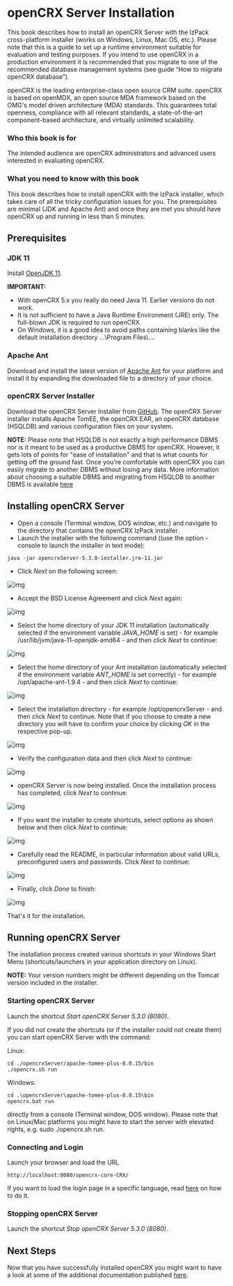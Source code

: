 # openCRX Server Installation #
This book describes how to install an openCRX Server with the IzPack cross-platform installer 
(works on Windows, Linux, Mac OS, etc.). Please note that this is a guide to set up a runtime 
environment suitable for evaluation and testing purposes. If you intend to use openCRX in a 
production environment it is recommended that you migrate to one of the recommended database 
management systems (see guide “How to migrate openCRX database”).

openCRX is the leading enterprise-class open source CRM suite. openCRX is based on openMDX, 
an open source MDA framework based on the OMG's model driven architecture (MDA) standards. 
This guarantees total openness, compliance with all relevant standards, a state-of-the-art 
component-based architecture, and virtually unlimited scalability.

### Who this book is for ###
The intended audience are openCRX administrators and advanced users interested in evaluating openCRX.

### What you need to know with this book ###
This book describes how to install openCRX with the IzPack installer, which takes care of 
all the tricky configuration issues for you. The prerequisites are minimal (JDK and Apache Ant) 
and once they are met you should have openCRX up and running in less than 5 minutes.

## Prerequisites ##

### JDK 11 ###
Install [OpenJDK 11](https://openjdk.java.net/projects/jdk/11/).

__IMPORTANT:__

* With openCRX 5.x you really do need Java 11. Earlier versions do not work.
* It is not sufficient to have a Java Runtime Environment (JRE) only. The full-blown JDK 
  is required to run openCRX.
* On Windows, it is a good idea to avoid paths containing blanks like the default installation 
  directory ...\\Program Files\\....

### Apache Ant ###
Download and install the latest version of [Apache Ant](https://ant.apache.org/index.html) for your platform and install it by expanding the downloaded file to a directory of your choice.

### openCRX Server Installer ###
Download the openCRX Server Installer from [GitHub](https://github.com/opencrx/opencrx/releases/). The openCRX Server installer
installs Apache TomEE, the openCRX EAR, an openCRX database (HSQLDB) and various configuration files on your system.

__NOTE:__
Please note that HSQLDB is not exactly a high performance DBMS nor is it meant to be 
used as a productive DBMS for openCRX. However, it gets lots of points for "ease of installation" 
and that is what counts for getting off the ground fast. Once you're comfortable with openCRX you 
can easily migrate to another DBMS without losing any data. More information about choosing a 
suitable DBMS and migrating from HSQLDB to another DBMS is available [here](http://www.opencrx.org/faq.htm#changedb)

## Installing openCRX Server ##

* Open a console (Terminal window, DOS window, etc.) and navigate to the directory 
  that contains the openCRX IzPack installer.
* Launch the installer with the following command ((use the option -console to launch 
  the installer in text mode):


```
java -jar opencrxServer-5.3.0-installer.jre-11.jar
```


* Click _Next_ on the following screen:

![img](files/InstallerServer/pic010.png)

* Accept the BSD License Agreement and click _Next_ again:

![img](files/InstallerServer/pic020.png)

* Select the home directory of your JDK 11 installation (automatically selected if the environment 
  variable _JAVA\_HOME_ is set) - for example /usr/lib/jvm/java-11-openjdk-amd64 - and then click 
  _Next_ to continue:
  
![img](files/InstallerServer/pic030.png)

* Select the home directory of your Ant installation (automatically selected if  the environment 
  variable _ANT\_HOME_ is set correctly) - for example /opt/apache-ant-1.9.4 - and then click _Next_ 
  to continue:
  
![img](files/InstallerServer/pic040.png)

* Select the installation directory - for example /opt/opencrxServer - and then click 
  _Next_ to continue. Note that if you choose to create a new directory you will have to confirm 
  your choice by clicking _OK_ in the respective pop-up.
  
![img](files/InstallerServer/pic050.png)

* Verify the configuration data and then click _Next_ to continue:

![img](files/InstallerServer/pic060.png)

* openCRX Server is now being installed. Once the installation process has completed, 
  click _Next_ to continue:

![img](files/InstallerServer/pic070.png)

* If you want the installer to create shortcuts, select options as shown below and then 
  click _Next_ to continue:

![img](files/InstallerServer/pic080.png)

* Carefully read the README, in particular information about  valid URLs, 
  preconfigured users and passwords. Click _Next_ to continue:
  
![img](files/InstallerServer/pic090.png)

* Finally, click _Done_ to finish:

![img](files/InstallerServer/pic100.png)

That's it for the installation.

## Running openCRX Server ##
The installation process created various shortcuts in your Windows Start Menu 
(shortcuts/launchers in your application directory on Linux). 

__NOTE:__ Your version numbers might be different depending on the Tomcat version included in the installer.

### Starting openCRX Server ###
Launch the shortcut _Start openCRX Server 5.3.0 (8080)_.

If you did not create the shortcuts (or if the installer could not create them) you can start 
openCRX Server with the command:

Linux:

```
cd ./opencrxServer/apache-tomee-plus-8.0.15/bin
./opencrx.sh run
```

Windows:

```
cd .\opencrxServer\apache-tomee-plus-8.0.15\bin
opencrx.bat run
```

directly from a console (Terminal window, DOS window). Please note that on 
Linux/Mac platforms you might have to start the server with elevated rights, 
e.g. sudo ./opencrx.sh run.

### Connecting and Login ###
Launch your browser and load the URL

```
http://localhost:8080/opencrx-core-CRX/
```

If you want to load the login page in a specific language, 
read [here](http://www.opencrx.org/faq.htm#login) on how to do it.

### Stopping openCRX Server ###
Launch the shortcut _Stop openCRX Server 5.3.0 (8080)_.

## Next Steps ##
Now that you have successfully installed openCRX you might want to have a look at some of 
the additional documentation published [here](http://www.opencrx.org/documents.htm).

